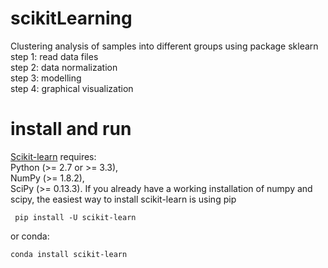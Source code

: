 # scikitLearning   
Clustering analysis of samples into different groups using package sklearn    
step 1: read data files    
step 2: data normalization    
step 3: modelling    
step 4: graphical visualization    

# install and run   
[Scikit-learn](http://scikit-learn.org/stable/) requires:   
Python (>= 2.7 or >= 3.3),   
NumPy (>= 1.8.2),   
SciPy (>= 0.13.3).
If you already have a working installation of numpy and scipy, the easiest way to install scikit-learn is using pip   
```   
 pip install -U scikit-learn
 ```  
 or conda:   
 ```   
 conda install scikit-learn   
```
